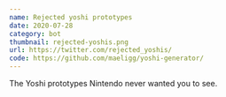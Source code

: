 ```yaml
---
name: Rejected yoshi prototypes
date: 2020-07-28
category: bot
thumbnail: rejected-yoshis.png
url: https://twitter.com/rejected_yoshis/
code: https://github.com/maeligg/yoshi-generator/
---
```


The Yoshi prototypes Nintendo never wanted you to see.